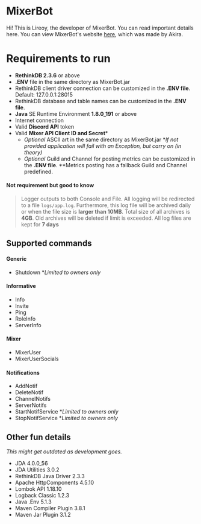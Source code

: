 # MixerBot

Hi! This is Lireoy, the developer of MixerBot. You can read important details here.
You can view MixerBot's website [here](https://mixerbot.io/), which was made by Akira.

# Requirements to run
* **RethinkDB 2.3.6** or above
* **.ENV** file in the same directory as MixerBot.jar
* RethinkDB client driver connection can be customized in the **.ENV file**. Default: 127.0.0.1:28015
* RethinkDB database and table names can be customized in the **.ENV file**.
* **Java** SE Runtime Environment **1.8.0_191** or above
* Internet connection
* Valid **Discord API** token
* Valid **Mixer API Client ID and Secret***
	* *Optional* ASCII art in the same directory as MixerBot.jar
**If not provided application will fail with an Exception, but carry on (in theory)* 
	* *Optional* Guild and Channel for posting metrics can be customized in the **.ENV file**. 
**Metrics posting has a fallback Guild and Channel predefined.

#### Not requirement but good to know
> Logger outputs to both Console and File. All logging will be redirected to a file `logs/app.log`. Furthermore, this log file will be archived daily or when the file size is **larger than 10MB**. Total size of all archives is **4GB**. Old archives will be deleted if limit is exceeded. All log files are kept for **7 days**

## Supported commands
#### Generic
* Shutdown
**Limited to owners only*

#### Informative
* Info
* Invite
* Ping
* RoleInfo
* ServerInfo

#### Mixer
* MixerUser
* MixerUserSocials

#### Notifications
* AddNotif
* DeleteNotif
* ChannelNotifs
* ServerNotifs
* StartNotifService
**Limited to owners only*
* StopNotifService
**Limited to owners only*

## Other fun details
*This might get outdated as development goes.*
* JDA 4.0.0_56
* JDA Utilities 3.0.2
* RethinkDB Java Driver 2.3.3
* Apache HttpComponents 4.5.10
* Lombok API 1.18.10
* Logback Classic 1.2.3
* Java .Env 5.1.3
* Maven Compiler Plugin 3.8.1
* Maven Jar Plugin 3.1.2
